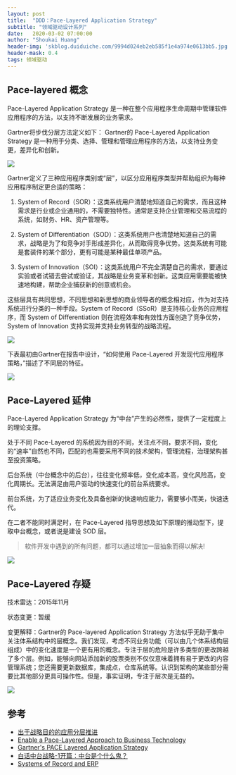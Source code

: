 ```yaml
---
layout: post
title:  "DDD：Pace-Layered Application Strategy"
subtitle: "领域驱动设计系列"
date:   2020-03-02 07:00:00
author: "Shoukai Huang"
header-img: 'skblog.duiduiche.com/9994d024eb2eb585f1e4a974e0613bb5.jpg'
header-mask: 0.4
tags: 领域驱动
---
```


## Pace-layered 概念

Pace-Layered Application Strategy 是一种在整个应用程序生命周期中管理软件应用程序的方法，以支持不断发展的业务需求。

Gartner将步伐分层方法定义如下：
Gartner的 Pace-Layered Application Strategy 是一种用于分类、选择、管理和管理应用程序的方法，以支持业务变更，差异化和创新。

![](http://skblog.duiduiche.com/cb411934d865fd425b4bb98af7406d54.jpg)

Gartner定义了三种应用程序类别或“层”，以区分应用程序类型并帮助组织为每种应用程序制定更合适的策略：

1. System of Record（SOR）：这类系统用户清楚地知道自己的需求，而且这种需求是行业或企业通用的，不需要独特性。通常是支持企业管理和交易流程的系统，如财务、HR、资产管理等。

2. System of Differentiation（SOD）：这类系统用户也清楚地知道自己的需求，战略是为了和竞争对手形成差异化，从而取得竞争优势。这类系统有可能是套装件的某个部分，更有可能是某种最佳单项产品。

3. System of Innovation（SOI）：这类系统用户不完全清楚自己的需求，要通过实验或者试错去尝试或验证，其战略是业务变革和创新。这类应用需要能被快速地构建，帮助企业捕获新的创意或机会。

这些层具有共同思想，不同思想和新思想的商业领导者的概念相对应，作为对支持系统进行分类的一种手段。System of Record（SSoR）是支持核心业务的应用程序，而 System of Differentiation 则在流程效率和有效性方面创造了竞争优势，System of Innovation 支持实现并支持业务转型的战略流程。

![](http://skblog.duiduiche.com/00165f87b1a4fb422a9e874f1e86741f.jpg)

下表最初由Gartner在报告中设计，“如何使用 Pace-Layered 开发现代应用程序策略，”描述了不同层的特征。

![](http://skblog.duiduiche.com/8c7317601a804ea03e1b74b6d286dd35.jpg)

## Pace-Layered 延伸

Pace-Layered Application Strategy 为“中台”产生的必然性，提供了一定程度上的理论支撑。

处于不同 Pace-Layered 的系统因为⽬的不同，关注点不同，要求不同，变化的“速率”自然也不同，匹配的也需要采⽤不同的技术架构，管理流程，治理架构甚至投资策略。

后台系统（中台概念中的后台），往往变化频率低，变化成本高，变化⻛险高，变化周期⻓。⽆法满⾜由⽤户驱动的快速变化的前台系统要求。

前台系统，为了适应业务变化及具备创新的快速响应能力，需要够⼩而美，快速迭代。

在二者不能同时满足时，在 Pace-Layered 指导思想及如下原理的推动型下，提取中台概念，或者说是建设 SOD 层。

>软件开发中遇到的所有问题，都可以通过增加⼀层抽象⽽得以解决!

![](http://skblog.duiduiche.com/7136b0c67991f20cdd1a0c7321fa9606.jpg)



## Pace-Layered 存疑

技术雷达：2015年11月

状态变更：暂缓

变更解释：Gartner的 Pace-layered Application Strategy 方法似乎无助于集中关注体系结构中的层概念。我们发现，考虑不同业务功能（可以由几个体系结构层组成）中的变化速度是一个更有用的概念。专注于层的危险是许多类型的更改跨越了多个层。例如，能够向网站添加新的股票类别不仅仅意味着拥有易于更改的内容管理系统；您还需要更新数据库，集成点，仓库系统等。认识到架构的某些部分需要比其他部分更具可操作性。但是，事实证明，专注于层次是无益的。

![](http://skblog.duiduiche.com/a24c21853ff2da1fa46203e633cf1722.jpg)



## 参考

* [出于战略目的的应用分层推进](http://blog.sina.com.cn/s/blog_6011c34b0101lrup.html)
* [Enable a Pace-Layered Approach to Business Technology](https://d117h1jjiq768j.cloudfront.net/docs/default-source/openedge/wp_paced-layered-strategy_final.pdf)
* [Gartner's PACE Layered Application Strategy](https://cio-wiki.org/wiki/Gartner%27s_PACE_Layered_Application_Strategy)
* [白话中台战略-1开篇：中台是个什么鬼？](https://www.jianshu.com/p/86dc7ad52ad6)
* [Systems of Record and ERP](https://datachatter.wordpress.com/2015/02/18/systems-of-record-and-erp/)


